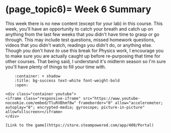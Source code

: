 (page_topic6)=
Week 6 Summary
=======================

This week there is no new content (except for your lab) in this course.
This week, you'll have an opportunity to catch your breath and catch up on anything from the last few weeks that you didn't have time to grasp or go through.
This may include test questions, missed homework questions, videos that you didn't watch, readings you didn't do, or anything else.
Though you don't *have to* use this break for Physics work, I encourage you to make sure you are actually caught up before re-purposing that time for other courses.
That being said, I understand it's midterm season so I'm sure you'll have plenty of things to fill your time with.


```{dropdown} Portal
    :container: + shadow
    :title: bg-success text-white font-weight-bold
    :open:

<div class="container youtube">
<iframe class="responsive-iframe" src="https://www.youtube-nocookie.com/embed/TluRVBhmf8w" frameborder="0" allow="accelerometer; autoplay="0"; encrypted-media; gyroscope; picture-in-picture" allowfullscreen></iframe>
</div>

[Link to the game](https://store.steampowered.com/app/400/Portal)
```